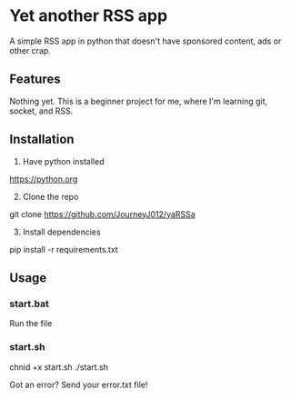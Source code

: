 # Yet another RSS app

A simple RSS app in python that doesn't have sponsored content, ads or other crap.


## Features

Nothing yet. This is a beginner project for me, where I'm learning git, socket, and RSS.


## Installation

1. Have python installed 

https://python.org

2. Clone the repo

git clone https://github.com/JourneyJ012/yaRSSa

3. Install dependencies

pip install -r requirements.txt

## Usage

### start.bat
Run the file
### start.sh
chnid +x start.sh
./start.sh

Got an error? Send your error.txt file!